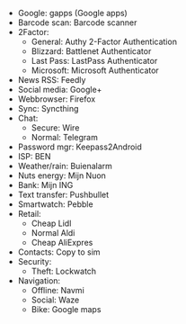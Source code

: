 - Google:        gapps (Google apps)
- Barcode scan:  Barcode scanner
- 2Factor:
  - General:     Authy 2-Factor Authentication
  - Blizzard:    Battlenet Authenticator
  - Last Pass:   LastPass Authenticator
  - Microsoft:   Microsoft Authenticator
- News RSS:      Feedly
- Social media:  Google+
- Webbrowser:    Firefox
- Sync:          Syncthing
- Chat:
  - Secure:      Wire
  - Normal:      Telegram
- Password mgr:  Keepass2Android
- ISP:           BEN
- Weather/rain:  Buienalarm
- Nuts energy:   Mijn Nuon
- Bank:          Mijn ING
- Text transfer: Pushbullet
- Smartwatch:    Pebble
- Retail:
  - Cheap        Lidl
  - Normal       Aldi
  - Cheap        AliExpres
- Contacts:      Copy to sim
- Security:
  - Theft:       Lockwatch
- Navigation:
  - Offline:     Navmi
  - Social:      Waze
  - Bike:        Google maps
